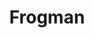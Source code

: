 ---
mission_id: frogman
editorsChoice:
title: "Frogman"
authors: 
    - "Mike Lando"
date:
filename: "frogmod.zip"
description: "You are Ken Katarn, younger brother of the famous Kyle Katarn. You've just defected to the Rebels in the hopes of following in your brothers footsteps. You are assigned to the submarine R.A.S. Default as a frogman, and have just received notice that an Imperial shuttle has landed on the far side of the peninsula your ship is patrolling. Your job is to rescue the hostages the Imperials are holding."
heroImage: "./frogman.png"
levelReplaced:	SECBASE
difficulty: no
bm:	no
fme: yes
wax: no
three_do: no
voc: yes
gmd: no
vue: no
lfd: no
base: "New level from scratch" 
editors: "Dark Forge"

---
